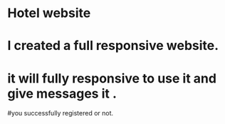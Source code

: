 # Hotel website 
# I created a full responsive website. 
# it will fully responsive to use it and give messages it .
#you successfully registered or not.
